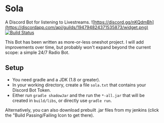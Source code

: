 # Sola
A Discord Bot for listening to Livestreams.
![https://discord.gg/nKQdmBh](https://discordapp.com/api/guilds/194794824371535873/widget.png)
[![Build Status](http://mcofficer.me:8080/job/Sola/badge/icon)](http://mcofficer.me:8080/job/Sola/)

This Bot has been written as more-or-less oneshot project. I will add improvements over time, but probably won't expand beyond the current scope: a simple 24/7 Radio Bot.

## Setup

* You need gradle and a JDK (1.8 or greater).
* In your working directory, create a file `sola.txt` that contains your Discord Bot Token.
* Either run `gradle shadowJar` and the run the `*-all.jar` that will be created in `build/libs`, or directly use `gradle run`.

Alternatively, you can also download prebuilt .jar files from my jenkins (click the "Build Passing/Failing Icon to get there).
